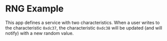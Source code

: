 RNG Example
===============

This app defines a service with two characteristics. When a user writes to
the characteristic `0xdc37`, the characteristic `0xdc38` will be updated
(and will notify) with a new random value.
